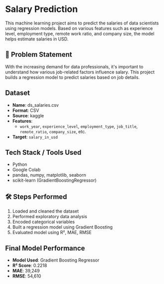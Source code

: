 # Salary Prediction

This machine learning project aims to predict the salaries of data scientists using regression models. Based on various features such as experience level, employment type, remote work ratio, and company size, the model helps estimate salaries in USD.

## 📌 Problem Statement
With the increasing demand for data professionals, it's important to understand how various job-related factors influence salary. This project builds a regression model to predict salaries based on job details.

##  Dataset
- **Name**: ds_salaries.csv
- **Format**: CSV
- **Source**:  kaggle
- **Features**:  
  - `work_year`, `experience_level`, `employment_type`, `job_title`, `remote_ratio`, `company_size`, etc.
- **Target**: `salary_in_usd`

##  Tech Stack / Tools Used
- Python  
- Google Colab  
- pandas, numpy, matplotlib, seaborn  
- scikit-learn (GradientBoostingRegressor)

## 🛠 Steps Performed
1. Loaded and cleaned the dataset
2. Performed exploratory data analysis
3. Encoded categorical variables
4. Built a regression model using Gradient Boosting
5. Evaluated model using R², MAE, RMSE

##  Final Model Performance
- **Model Used**: Gradient Boosting Regressor  
- **R² Score**: 0.2218  
- **MAE**: 39,249  
- **RMSE**: 54,610





